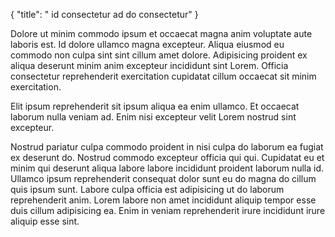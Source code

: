 {
  "title": " id consectetur ad do consectetur"
}

Dolore ut minim commodo ipsum et occaecat magna anim voluptate aute laboris est. Id dolore ullamco magna excepteur. Aliqua eiusmod eu commodo non culpa sint sint cillum amet dolore. Adipisicing proident ex aliqua deserunt minim anim excepteur incididunt sint Lorem. Officia consectetur reprehenderit exercitation cupidatat cillum occaecat sit minim exercitation.

Elit ipsum reprehenderit sit ipsum aliqua ea enim ullamco. Et occaecat laborum nulla veniam ad. Enim nisi excepteur velit Lorem nostrud sint excepteur.

Nostrud pariatur culpa commodo proident in nisi culpa do laborum ea fugiat ex deserunt do. Nostrud commodo excepteur officia qui qui. Cupidatat eu et minim qui deserunt aliqua labore labore incididunt proident laborum nulla id. Ullamco ipsum reprehenderit consequat dolor sunt eu do magna do cillum quis ipsum sunt. Labore culpa officia est adipisicing ut do laborum reprehenderit anim. Lorem labore non amet incididunt aliquip tempor esse duis cillum adipisicing ea. Enim in veniam reprehenderit irure incididunt irure aliquip esse sint.